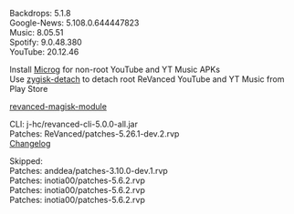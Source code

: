 Backdrops: 5.1.8  
Google-News: 5.108.0.644447823  
Music: 8.05.51  
Spotify: 9.0.48.380  
YouTube: 20.12.46  

Install [Microg](https://github.com/ReVanced/GmsCore/releases) for non-root YouTube and YT Music APKs  
Use [zygisk-detach](https://github.com/j-hc/zygisk-detach) to detach root ReVanced YouTube and YT Music from Play Store  

[revanced-magisk-module](https://github.com/j-hc/revanced-magisk-module)
  
CLI: j-hc/revanced-cli-5.0.0-all.jar  
Patches: ReVanced/patches-5.26.1-dev.2.rvp  
[Changelog](https://github.com/ReVanced/revanced-patches/releases/tag/v5.26.1-dev.2)  

Skipped:  
Patches: anddea/patches-3.10.0-dev.1.rvp  
Patches: inotia00/patches-5.6.2.rvp  
Patches: inotia00/patches-5.6.2.rvp  
Patches: inotia00/patches-5.6.2.rvp                
